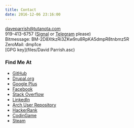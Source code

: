```yaml
---
title: Contact
date: 2016-12-06 23:16:00
---
```


daveparrish@tutanota.com<br />
919-413-6757 ([Signal](https://whispersystems.org/) or [Telegram](https://telegram.org/) please)<br />
Bitmessage: BM-2D8XtkzRi3ZKw9ru8RpKA5dmpR8tnbmz5R<br />
ZeroMail: dmp1ce<br />
[GPG key](files/David Parrish.asc)

### Find Me At
* [GitHub](https://github.com/dmp1ce)
* [Drupal.org](https://drupal.org/user/462094)
* [Google Plus](https://plus.google.com/105177229016866894615/posts)
* [Facebook](https://www.facebook.com/daveparrish)
* [Stack Overflow](http://stackoverflow.com/users/350221/dave-parrish)
* [LinkedIn](http://www.linkedin.com/profile/view?id=14654262)
* [Arch User Repository](https://aur.archlinux.org/packages/?SeB=m&K=dmp1ce)
* [HackerRank](https://www.hackerrank.com/daveparrish)
* [CodinGame](https://www.codingame.com/profile/7600aae35a7c4864a3b0dfb0e19f47710810371)
* [Steam](http://steamcommunity.com/id/DaveParrish/)
